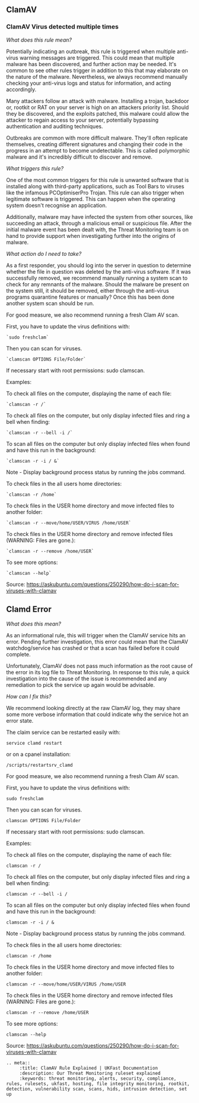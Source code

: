 ## ClamAV


### ClamAV Virus detected multiple times

*What does this rule mean?*


Potentially indicating an outbreak, this rule is triggered when multiple anti-virus warning messages are triggered. This could mean that multiple malware has been discovered, and further action may be needed. It's common to see other rules trigger in addition to this that may elaborate on the nature of the malware. Nevertheless, we always recommend manually checking your anti-virus logs and status for information, and acting accordingly.

Many attackers follow an attack with malware. Installing a trojan, backdoor or, rootkit or RAT on your server is high on an attackers priority list. Should they be discovered, and the exploits patched, this malware could allow the attacker to regain access to your server, potentially bypassing authentication and auditing techniques.

Outbreaks are common with more difficult malware. They'll often replicate themselves, creating different signatures and changing their code in the progress in an attempt to become undetectable. This is called polymorphic malware and it's incredibly difficult to discover and remove.

*What triggers this rule?*


One of the most common triggers for this rule is unwanted software that is installed along with third-party applications, such as Tool Bars to viruses like the infamous PCOptimiserPro Trojan. This rule can also trigger when legitimate software is triggered. This can happen when the operating system doesn't recognise an application.

Additionally, malware may have infected the system from other sources, like succeeding an attack, through a malicious email or suspicious file. After the initial malware event has been dealt with, the Threat Monitoring team is on hand to provide support when investigating further into the origins of malware.

*What action do I need to take?*


As a first responder, you should log into the server in question to determine whether the file in question was deleted by the anti-virus software. If it was successfully removed, we recommend manually running a system scan to check for any remnants of the malware. Should the malware be present on the system still, it should be removed, either through the anti-virus programs quarantine features or manually? Once this has been done another system scan should be run.

For good measure, we also recommend running a fresh Clam AV scan.

First, you have to update the virus definitions with:

    `sudo freshclam`

Then you can scan for viruses.

    `clamscan OPTIONS File/Folder`

If necessary start with root permissions: sudo clamscan.

Examples:

To check all files on the computer, displaying the name of each file:

    `clamscan -r /`

To check all files on the computer, but only display infected files and ring a bell when finding:

    `clamscan -r --bell -i /`

To scan all files on the computer but only display infected files when found and have this run in the background:

    `clamscan -r -i / &`

Note - Display background process status by running the jobs command.

To check files in the all users home directories:

    `clamscan -r /home`

To check files in the USER home directory and move infected files to another folder:

    `clamscan -r --move/home/USER/VIRUS /home/USER`

To check files in the USER home directory and remove infected files (WARNING: Files are gone.):

    `clamscan -r --remove /home/USER`

To see more options:

    `clamscan --help`

Source: https://askubuntu.com/questions/250290/how-do-i-scan-for-viruses-with-clamav


## Clamd Error

*What does this mean?*


As an informational rule, this will trigger when the ClamAV service hits an error. Pending further investigation, this error could mean that the ClamAV watchdog/service has crashed or that a scan has failed before it could complete.

Unfortunately, ClamAV does not pass much information as the root cause of the error in its log file to Threat Monitoring. In response to this rule, a quick investigation into the cause of the issue is recommended and any remediation to pick the service up again would be advisable.

*How can I fix this?*


We recommend looking directly at the raw ClamAV log, they may share some more verbose information that could indicate why the service hot an error state.

The claim service can be restarted easily with:


`service clamd restart`


or on a cpanel installation:


`/scripts/restartsrv_clamd`


For good measure, we also recommend running a fresh Clam AV scan.

First, you have to update the virus definitions with:

`sudo freshclam`

Then you can scan for viruses.

`clamscan OPTIONS File/Folder `


If necessary start with root permissions: sudo clamscan.

Examples:

To check all files on the computer, displaying the name of each file:

`clamscan -r /`

To check all files on the computer, but only display infected files and ring a bell when finding:

`clamscan -r --bell -i /`

To scan all files on the computer but only display infected files when found and have this run in the background:

`clamscan -r -i / &`

Note - Display background process status by running the jobs command.

To check files in the all users home directories:

`clamscan -r /home`

To check files in the USER home directory and move infected files to another folder:

`clamscan -r --move/home/USER/VIRUS /home/USER`

To check files in the USER home directory and remove infected files (WARNING: Files are gone.):

`clamscan -r --remove /home/USER`

To see more options:

`clamscan --help`

Source: https://askubuntu.com/questions/250290/how-do-i-scan-for-viruses-with-clamav

```eval_rst
.. meta::
     :title: ClamAV Rule Explained | UKFast Documentation
     :description: Our Threat Monitoring ruleset explained
     :keywords: threat monitoring, alerts, security, compliance, rules, rulesets, ukfast, hosting, file integrity monitoring, rootkit, detection, vulnerability scan, scans, hids, intrusion detection, set up

